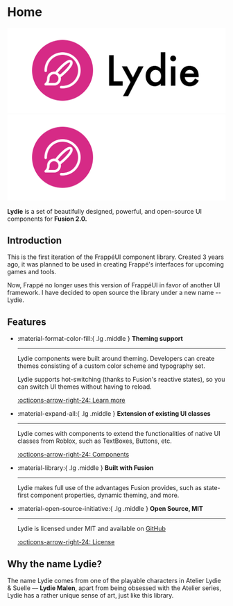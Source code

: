 # Home

![Lydie Logo](assets/home/logo-light-theme.svg#only-light)
![Lydie Logo](assets/home/logo-dark-theme.svg#only-dark)

**Lydie** is a set of beautifully designed, powerful, and open-source UI components for **Fusion 2.0.**

## Introduction
This is the first iteration of the FrappéUI component library. Created 3 years ago, it was planned to be used in creating Frappé's interfaces for upcoming games and tools.

Now, Frappé no longer uses this version of FrappéUI in favor of another UI framework. I have decided to open source the library under a new name -- Lydie.

## Features
<div class="grid cards" markdown>

-   :material-format-color-fill:{ .lg .middle } __Theming support__

    ---

    Lydie components were built around theming. Developers can create themes consisting of a custom color scheme and typography set.
    
    Lydie supports hot-switching (thanks to Fusion's reactive states), so you can switch UI themes without having to reload.

    [:octicons-arrow-right-24: Learn more](./Modules/Scheme.md)

-   :material-expand-all:{ .lg .middle } __Extension of existing UI classes__

    ---

    Lydie comes with components to extend the functionalities of native UI classes from Roblox, such as TextBoxes, Buttons, etc.

    [:octicons-arrow-right-24: Components](./Components/Controls/TextField.md)

-   :material-library:{ .lg .middle } __Built with Fusion__

    ---

    Lydie makes full use of the advantages Fusion provides, such as state-first component properties, dynamic theming, and more.

-   :material-open-source-initiative:{ .lg .middle } __Open Source, MIT__

    ---

    Lydie is licensed under MIT and available on [GitHub](https://github.com/7kayoh/lydie.git)

    [:octicons-arrow-right-24: License](https://github.com/7kayoh/Lydie/blob/main/LICENSE)

</div>

## Why the name Lydie?

The name Lydie comes from one of the playable characters in Atelier Lydie & Suelle –– **Lydie Malen**, apart from being obsessed with the Atelier series, Lydie has a rather unique sense of art, just like this library.